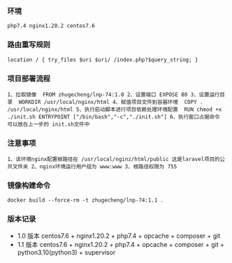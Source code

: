 ### 环境
`
php7.4
nginx1.20.2
centos7.6
`

### 路由重写规则
`
location / {
    try_files $uri $uri/ /index.php?$query_string;
}
`

### 项目部署流程
`
1、拉取镜像 
	FROM zhugecheng/lnp-74:1.0
2、设置端口
	EXPOSE 80
3、设置运行目录 
	WORKDIR /usr/local/nginx/html 4、赋值项目文件到容器环境 
	COPY . /usr/local/nginx/html
5、执行启动脚本进行项目依赖处理环境配置 
	RUN chmod +x ./init.sh
	ENTRYPOINT ["/bin/bash","-c","./init.sh"]
6、执行窗口占据命令 可以放在上一步的 init.sh文件中
`

### 注意事项
`
1、该环境nginx配置根路径在 /usr/local/nginz/html/public 这是laravel项目的公共文件夹
2、nginx环境运行用户组为 www:www
3、根路径权限为 755
`

### 镜像构建命令
`
docker build --force-rm -t zhugecheng/lnp-74:1.1 .
`

### 版本记录
+ 1.0 版本 centos7.6 + nginx1.20.2 + php7.4 + opcache + composer + git
+ 1.1 版本 centos7.6 + nginx1.20.2 + php7.4 + opcache + composer + git + python3.10(python3) + supervisor